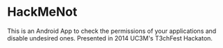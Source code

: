 HackMeNot
=========

This is an Android App to check the permissions of your applications and disable undesired ones. Presented in 2014 UC3M's T3chFest Hackaton.
